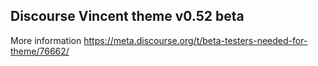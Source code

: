 ## Discourse Vincent theme v0.52 beta
 
More information https://meta.discourse.org/t/beta-testers-needed-for-theme/76662/
